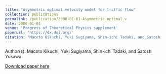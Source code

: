 ```yaml
---
title: "Asymmetric optimal velocity model for traffic flow"
collection: publications
permalink: /publication/2000-01-01-Asymmetric_optimal_v
date: 2000-01-01
venue: 'Progress of Theoretical Physics supplement'
paperurl: 'https://dx.doi.org/'
citation: 'Macoto Kikuchi, Yuki Sugiyama, Shin-ichi Tadaki, and Satoshi Yukawa, Asymmetric optimal velocity model for traffic flow, Progress of Theoretical Physics supplement, <b>138</b>, 549, (2000)'
---
```


Author(s): Macoto Kikuchi, Yuki Sugiyama, Shin-ichi Tadaki, and Satoshi Yukawa


<a href='https://dx.doi.org/'>Download paper here</a>
